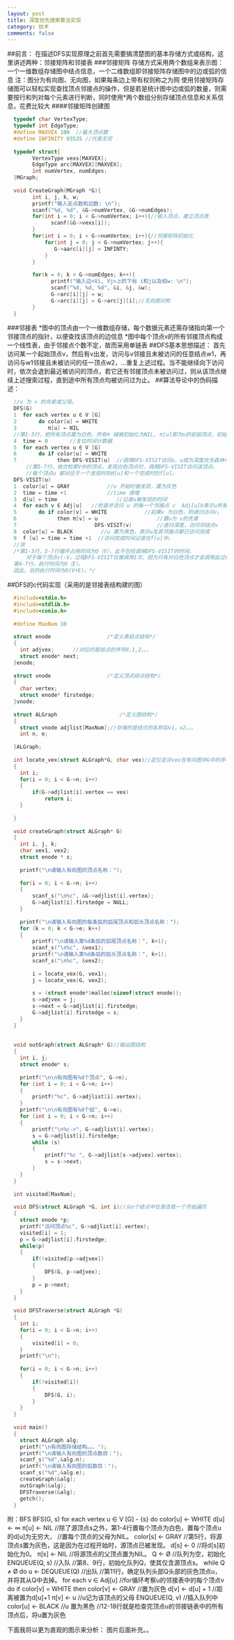 ```yaml
---
layout: post
title: 深度优先搜索算法实现
category: 技术
comments: false
---
```

##前言：
在描述DFS实现原理之前首先需要搞清楚图的基本存储方式或结构，这里讲述两种：邻接矩阵和邻接表
###邻接矩阵
存储方式采用两个数组来表示图：一个一维数组存储图中结点信息，一个二维数组即邻接矩阵存储图中的边或弧的信息
注：图分为有向图、无向图，如果每条边上带有权则称之为网
使用邻接矩阵存储图可以轻松实现查找顶点邻接点的操作，但是若是统计图中边或弧的数量，则需要按行和列对每个元素进行判断，同时使用*两个数组分别存储顶点信息和关系信息，花费比较大
####邻接矩阵创建图

```c
  typedef char VertexType;
  typedef int EdgeType;
  #define MAXVEX 100  //最大顶点数
  #define INFINITY 65535 //代表无穷
  
  typedef struct{
        VertexType vexs[MAXVEX];
        EdgeType arc[MAXVEX][MAXVEX];
        int numVertex, numEdges;
  }MGraph;
  
  void CreateGraph(MGraph *G){
        int i, j, k, w;
        printf("输入定点数和边数: \n");
        scanf("%d, %d", &G->numVertex, &G->numEdges);
        for(int i = 0; i < G->numVertex; i++){//输入顶点，建立顶点表
              scanf(&G->vexs[i]);
        }
        for(int i = 0; i < G->numVertex; i++){//邻接矩阵初始化
            for(int j = 0; j < G->numVertex; j++){
               G->aarc[i][j] = INFINTY; 
            }
        }
        
        for(k = 0; k < G->numEdges; k++){
              printf("输入边<Vi, Vj>上的下标 i和j以及权w: \n");
              scanf("%d, %d, %d", &i, &j, &w);
              G->arc[i][j] = w;
              G->arc[i][j] = G->arc[j][i];//无向图对称
        }
  }
```
###邻接表
*图中的顶点由一个一维数组存储，每个数据元素还需存储指向第一个邻接顶点的指针，以便查找该顶点的边信息
*图中每个顶点v的所有邻接顶点构成一个线性表，由于邻接点个数不定，故而采用单链表
##DFS基本思想描述：
首先访问某一个起始顶点v，然后有v出发，访问与v邻接且未被访问的任意结点w1，再访问与w1邻接且未被访问的任一顶点w2，...重复上述过程。当不能继续向下访问时，依次会退到最近被访问的顶点，若它还有邻接顶点未被访问过，则从该顶点继续上述搜索过程，直到途中所有顶点均被访问过为止。
##算法导论中的伪码描述：
```c
  //u 为 v 的先辈或父母。
  DFS(G)
  1  for each vertex u ∈ V [G]
  2       do color[u] ← WHITE
  3          π[u] ← NIL  
  //第1-3行，把所有顶点置为白色，所有π 域被初始化为NIL, π[u]即为u的前驱顶点，初始化
  4  time ← 0       //复位时间计数器
  5  for each vertex u ∈ V [G]
  6       do if color[u] = WHITE
  7             then DFS-VISIT(u)  //调用DFS-VISIT访问u，u成为深度优先森林中一棵新的树
      //第5-7行，依次检索V中的顶点，发现白色顶点时，调用DFS-VISIT访问该顶点。
      //每个顶点u 都对应于一个发现时刻d[u]和一个完成时刻f[u]。
  DFS-VISIT(u)
  1  color[u] ← GRAY            //u 开始时被发现，置为灰色
  2  time ← time +1             //time 递增
  3  d[u] ← time                   //记录u被发现的时间
  4  for each v ∈ Adj[u]   //检查并访问 u 的每一个邻接点 v  Adj[u]b表示u所有的邻接点
  5       do if color[v] = WHITE            //如果v 为白色，则递归访问v。
  6             then π[v] ← u                   //置u为 v的先辈
  7                         DFS-VISIT(v)        //递归深度，访问邻结点v
  8  color[u] ← BLACK         //u 置为黑色，表示u及其邻接点都已访问完成
  9  f [u] ← time ← time +1  //访问完成时间记录在f[u]中。
  //完
  /*第1-3行，5-7行循环占用时间为O（V），此不包括调用DFS-VISIT的时间。
      对于每个顶点v(-V，过程DFS-VISIT仅被调用1次，因为只有对白色顶点才会调用此过程。
  第4-7行，执行时间为O（E）。
  因此，总的执行时间为O(V+E)。*/
```
##DFS的c代码实现（采用的是邻接表结构建的图）
```c
  #include<stdio.h>
  #include<stdlib.h>
  #include<conio.h>
  
  #define MaxNum 10
  
  struct enode					/*定义表结点结构*/
  {
  	int adjvex;      //对应的是结点的序号0,1,2。。。
  	struct enode* next;
  }enode;
  
  struct vnode					/*定义顶点结点结构*/
  {
  	char vertex;
  	struct enode* firstedge;
  }vnode;
  
  struct ALGraph					/*定义图结构*/
  {
  	struct vnode adjlist[MaxNum];//存储的是结点的名称如v1，v2。。。
  	int n, e;
  
  }ALGraph;
  
  int locate_vex(struct ALGraph*G, char vex)//定位定点vex在有向图中G中的序号位置
  {
  	int i;
  	for(i = 0; i < G->n; i++)
  	{
  		if(G->adjlist[i].vertex == vex)
  			return i;
  	}
  
  }
  
  void createGraph(struct ALGraph* G)
  {
  	int i, j, k;
  	char vex1, vex2;
  	struct enode * s;
  
  	printf("\n请输入有向图的顶点名称：");
  
  	for(i = 0; i < G->n; i++)
  	{
  		scanf_s("\n%c", &G->adjlist[i].vertex);
  		G->adjlist[i].firstedge = NULL;
  	}
  
  	printf("\n请输入有向图的每条弧的弧尾顶点和弧头顶点名称：");
  	for (k = 0; k < G->e; k++)
  	{
  		printf("\n请输入第%d条弧的弧尾顶点名称：", k+1);
  		scanf_s("\n%c", &vex1);
  		printf("\n请输入第%d条弧的弧头顶点名称：", k+1);
  		scanf_s("\n%c", &vex2);
  
  		i = locate_vex(G, vex1);
  		j = locate_vex(G, vex2);
  
  		s = (struct enode*)malloc(sizeof(struct enode));
  		s->adjvex = j;
  		s->next = G->adjlist[i].firstedge;
  		G->adjlist[i].firstedge = s;
  	}
  }
  
  
  void outGraph(struct ALGraph* G)//输出图结构
  {
  	int i, j;
  	struct enode* s;
  
  	printf("\n\n有向图有%d个顶点", G->n);
  	for (int i = 0; i < G->n; i++)
  	{
  		printf("%c", G->adjlist[i].vertex);
  	}
  	printf("\n\n有向图有%d个弧", G->e);
  	for (int i = 0; i < G->n; i++)
  	{
  		printf("\n%c->", G->adjlist[i].vertex);
  		s = G->adjlist[i].firstedge;
  		while (s)
  		{
  			printf("%c ", G->adjlist[s->adjvex].vertex);
  			s = s->next;
  		}
  	}
  }
  
  int visited[MaxNum];
  
  void DFS(struct ALGraph *G, int i)//从n个结点中任意选取一个开始遍历
  {
  	struct enode *p;
  	printf("访问顶点%c", G->adjlist[i].vertex);
  	visited[i] = 1;
  	p = G->adjlist[i].firstedge;
  	while(p)
  	{
  		if(!visited[p->adjvex])
  		{
  			DFS(G, p->adjvex);
  		}
  		p = p->next;
  	}
  }
  
  void DFSTraverse(struct ALGraph *G)
  {
  	int i;
  	for(i = 0; i < G->n; i++)
  	{
  		visited[i] = 0;
  	}
  	printf("\n");
  
  	for(i = 0; i < G->n; i++)
  	{
  		if(!visited[i])
  		{
  			DFS(G, i);
  		}
  	}
  }
  
  void main()
  {
  	struct ALGraph alg;
  	printf("\n有向图存储结构。。。");
  	printf("\n请输入有向图的顶点数目：");
  	scanf_s("%d",&alg.n);
  	printf("\n请输入有向图的弧数目：");
  	scanf_s("%d",&alg.e);
  	createGraph(&alg);
  	outGraph(&alg);
  	DFSTraverse(&alg);
  	getch();
  }
```
附：BFS
  BFS(G, s)
    for each vertex u ∈ V [G] - {s}
      do color[u] ← WHITE
        d[u] ← ∞
        π[u] ← NIL
    //除了源顶点s之外，第1-4行置每个顶点为白色，置每个顶点u的d[u]为无穷大，
    //置每个顶点的父母为NIL。
    color[s] ← GRAY
    //第5行，将源顶点s置为灰色，这是因为在过程开始时，源顶点已被发现。
    d[s] ← 0       //将d[s]初始化为0。
    π[s] ← NIL     //将源顶点的父顶点置为NIL。
    Q ← Ø          //队列为空，初始化
    ENQUEUE(Q, s)                  //入队
    //第8、9行，初始化队列Q，使其仅含源顶点s。
    while Q ≠ Ø
       do u ← DEQUEUE(Q)    //出队
    //第11行，确定队列头部Q头部的灰色顶点u，并将其从Q中去掉。
          for each v ∈ Adj[u]        //for循环考察u的邻接表中的每个顶点v
              do if color[v] = WHITE
                    then color[v] ← GRAY     //置为灰色
                        d[v] ← d[u] + 1     //距离被置为d[u]+1
                        π[v] ← u            //u记为该顶点的父母
                        ENQUEUE(Q, v)        //插入队列中
           color[u] ← BLACK      //u 置为黑色
  //12-18行就是检查完顶点u的邻接链表中的所有顶点后，将u置为灰色
  
下面我将以更为直观的图示来分析：
图片后面补充。。

